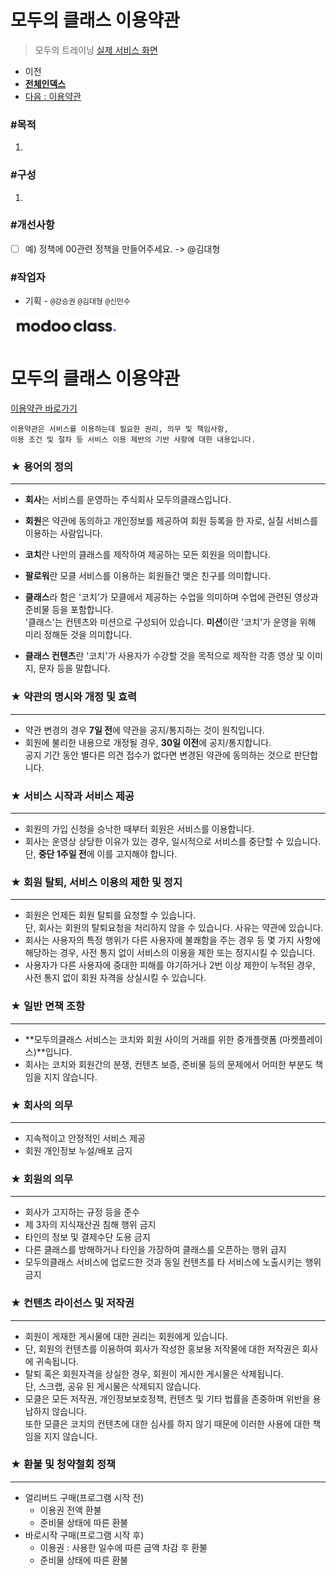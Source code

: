 # 모두의 클래스 이용약관

> 모두의 트레이닝 [실제 서비스 화면](www.modooclass.net)
>



- 이전      
- [**전체인덱스**](../README.md)     
- [다음 : 이용약관](../policy/이용약관.md)



### **#목적**

1. 



### **#구성**

1. 





### #개선사항

- [ ] 예) 정책에 00관련 정책을 만들어주세요. -> @김대형



### **#작업자**

- 기획 - `@강승권` `@김대형` `@신민수` 





![](https://github.com/jacob-modoo/modooGuide/blob/master/assets/image/logo1024.png)


# 모두의 클래스 이용약관

[이용약관 바로가기](https://docs.google.com/document/d/1Lj_OU7WvgXKkVNVm9-bWx1rLcLq_C6r2qBSFdvLCjdI/edit)  

```이용약관은 서비스를 이용하는데 필요한 권리, 의무 및 책임사항,```  
```이용 조건 및 절차 등 서비스 이용 제반의 기반 사항에 대한 내용입니다.```


  

### ★ 용어의 정의  
------
- **회사**는 서비스를 운영하는 주식회사 모두의클래스입니다.
- **회원**은 약관에 동의하고 개인정보를 제공하여 회원 등록을 한 자로, 실질 서비스를 이용하는 사람입니다.
- **코치**란 나만의 클래스를 제작하여 제공하는 모든 회원을 의미합니다. 

- **팔로워**란 모클 서비스를 이용하는 회원들간 맺은 친구를 의미합니다.
- **클래스**라 함은 '코치'가 모클에서 제공하는 수업을 의미하며 수업에 관련된 영상과 준비물 등을 포함합니다.  
  '클래스'는 컨텐츠와 미션으로 구성되어 있습니다. **미션**이란 '코치'가 운영을 위해 미리 정해둔 것을 의미합니다.

- **클래스 컨텐츠**란 '코치'가 사용자가 수강할 것을 목적으로 제작한 각종 영상 및 이미지, 문자 등을 말합니다.


### ★ 약관의 명시와 개정 및 효력  
------
- 약관 변경의 경우 **7일 전**에 약관을 공지/통지하는 것이 원칙입니다. 
- 회원에 불리한 내용으로 개정될 경우, **30일 이전**에 공지/통지합니다.  
  공지 기간 동안 별다른 의견 접수가 없다면 변경된 약관에 동의하는 것으로 판단합니다.


### ★ 서비스 시작과 서비스 제공  
------
- 회원의 가입 신청을 승낙한 때부터 회원은 서비스를 이용합니다.
- 회사는 운영상 상당한 이유가 있는 경우, 일시적으로 서비스를 중단할 수 있습니다.  
  단, **중단 1주일 전**에 이를 고지해야 합니다.


### ★ 회원 탈퇴, 서비스 이용의 제한 및 정지  
------  
- 회원은 언제든 회원 탈퇴를 요청할 수 있습니다.  
  단, 회사는 회원의 탈퇴요청을 처리하지 않을 수 있습니다. 사유는 약관에 있습니다.
- 회사는 사용자의 특정 행위가 다른 사용자에 불쾌함을 주는 경우 등 몇 가지 사항에 해당하는 경우,
  사전 통지 없이 서비스의 이용을 제한 또는 정지시킬 수 있습니다.
- 사용자가 다른 사용자에 중대한 피해를 야기하거나 2번 이상 제한이 누적된 경우,
  사전 통지 없이 회원 자격을 상실시킬 수 있습니다.


### ★ 일반 면책 조항  
------
- **모두의클래스 서비스는 코치와 회원 사이의 거래를 위한 중개플랫폼 (마켓플레이스)**입니다.
- 회사는 코치와 회원간의 분쟁, 컨텐츠 보증, 준비물 등의 문제에서 어떠한 부분도 책임을 지지 않습니다.


### ★ 회사의 의무  
------
- 지속적이고 안정적인 서비스 제공
- 회원 개인정보 누설/배포 금지


### ★ 회원의 의무  
------
- 회사가 고지하는 규정 등을 준수
- 제 3자의 지식재산권 침해 행위 금지
- 타인의 정보 및 결제수단 도용 금지
- 다른 클래스를 방해하거나 타인을 가장하여 클래스를 오픈하는 행위 급지
- 모두의클래스 서비스에 업로드한 것과 동일 컨텐츠를 타 서비스에 노출시키는 행위 금지


### ★ 컨텐츠 라이선스 및 저작권  
------
- 회원이 게재한 게시물에 대한 권리는 회원에게 있습니다.
- 단, 회원의 컨텐츠를 이용하여 회사가 작성한 홍보용 저작물에 대한 저작권은 회사에 귀속됩니다.
- 탈퇴 혹은 회원자격을 상실한 경우, 회원이 게시한 게시물은 삭제됩니다.  
  단, 스크랩, 공유 된 게시물은 삭제되지 않습니다.
- 모클은 모든 저작권, 개인정보보호정책, 컨텐츠 및 기타 법률을 존중하며 위반을 용납하지 않습니다.  
  또한 모클은 코치의 컨텐츠에 대한 심사를 하지 않기 때문에 이러한 사용에 대한 책임을 지지 않습니다.


### ★ 환불 및 청약철회 정책  
------
- 얼리버드 구매(프로그램 시작 전)  
  - 이용권 전액 환불  
  - 준비물 상태에 따른 환불  
- 바로시작 구매(프로그램 시작 후)  
  - 이용권 : 사용한 일수에 따른 금액 차감 후 환불
  - 준비물 상태에 따른 환불
